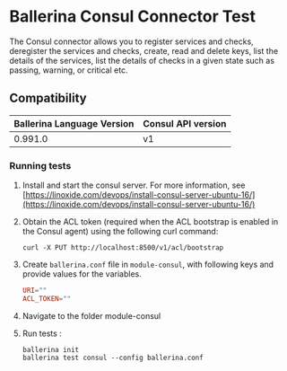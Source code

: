 # Ballerina Consul Connector Test

The Consul connector allows you to register services and checks, deregister the services and checks, create, read and 
delete keys, list the details of the services, list the details of checks in a given state such as passing, warning, 
or critical etc.

## Compatibility
| Ballerina Language Version | Consul API version  |
| -------------------------- | ------------------- |
|  0.991.0                   | v1                  |


### Running tests

1. Install and start the consul server. For more information, see [https://linoxide.com/devops/install-consul-server-ubuntu-16/](https://linoxide.com/devops/install-consul-server-ubuntu-16/) 

2. Obtain the ACL token (required when the ACL bootstrap is enabled in the Consul agent) using the following curl command:
   ```shell
   curl -X PUT http://localhost:8500/v1/acl/bootstrap
   ```
3. Create `ballerina.conf` file in `module-consul`, with following keys and provide values for the variables.

    ```.conf
    URI=""
    ACL_TOKEN=""
    ```

4. Navigate to the folder module-consul

5. Run tests :

    ```shell
    ballerina init
    ballerina test consul --config ballerina.conf
    ```
